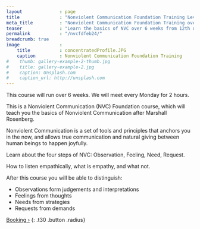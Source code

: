 ```yaml
---
layout              : page
title               : "Nonviolent Communication Foundation Training Level 1"
meta_title          : "Nonviolent Communication Foundation Training over 6 weeks from 12th of February to 18th of March NVC"
teaser              : "Learn the basics of NVC over 6 weeks from 12th of February to 18th of March"
permalink           : "/nvcfdfeb24/"
breadcrumb: true
image               : 
    title           : concentratedProfile.JPG
    caption         : Nonviolent Communication Foundation Training
#    thumb: gallery-example-2-thumb.jpg
#    title: gallery-example-2.jpg
#    caption: Unsplash.com
#    caption_url: http://unsplash.com
---
```


This course will run over 6 weeks. We will meet every Monday for 2 hours.

This is a Nonviolent Communication (NVC) Foundation course, which will teach you the basics of Nonviolent Communication after Marshall Rosenberg.

Nonviolent Communication is a set of tools and principles that anchors you in the now, and allows true communication and natural giving between human beings to happen joyfully.

Learn about the four steps of NVC: Observation, Feeling, Need, Request.

How to listen empathically, what is empathy, and what not.

After this course you will be able to distinguish:
- Observations form judgements and interpretations
- Feelings from thoughts
- Needs from strategies
- Requests from demands

[Booking ›](https://app.workshop-angel.com/form.php?h=1&t=0&e=9b9f181d08c3a21f)
{: .t30 .button .radius}
 
